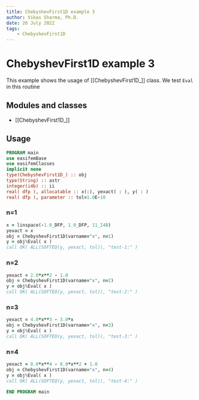 ```yaml
---
title: ChebyshevFirst1D example 3
author: Vikas Sharma, Ph.D.
date: 26 July 2022
tags:
    - ChebyshevFirst1D
---
```


# ChebyshevFirst1D example 3

This example shows the usage of [[ChebyshevFirst1D_]] class. We test `Eval` in this routine

## Modules and classes

- [[ChebyshevFirst1D_]]

## Usage

```fortran
PROGRAM main
use easifemBase
use easifemClasses
implicit none
type(ChebyshevFirst1D_) :: obj
type(String) :: astr
integer(i4b) :: ii
real( dfp ), allocatable :: x(:), yexact( : ), y( : )
real( dfp ), parameter :: tol=1.0E-10
```

### n=1

```fortran
x = linspace(-1.0_DFP, 1.0_DFP, 11_I4B)
yexact = x
obj = ChebyshevFirst1D(varname="x", n=1)
y = obj%Eval( x )
call OK( ALL(SOFTEQ(y, yexact, tol)), "test-1:" )
```

### n=2

```fortran
yexact = 2.0*x**2 - 1.0
obj = ChebyshevFirst1D(varname="x", n=2)
y = obj%Eval( x )
call OK( ALL(SOFTEQ(y, yexact, tol)), "test-2:" )
```

### n=3

```fortran
yexact = 4.0*x**3 - 3.0*x
obj = ChebyshevFirst1D(varname="x", n=3)
y = obj%Eval( x )
call OK( ALL(SOFTEQ(y, yexact, tol)), "test-3:" )
```

### n=4

```fortran
yexact = 8.0*x**4 - 8.0*x**2 + 1.0
obj = ChebyshevFirst1D(varname="x", n=4)
y = obj%Eval( x )
call OK( ALL(SOFTEQ(y, yexact, tol)), "test-4:" )
```

```fortran
END PROGRAM main
```
